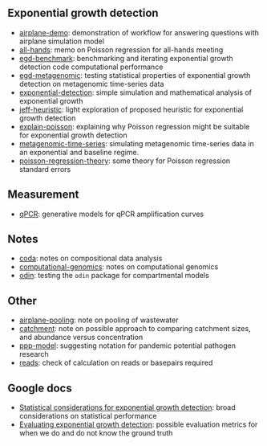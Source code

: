 ## Exponential growth detection

* [airplane-demo](https://athowes.github.io/exp-growth/airplane-demo): demonstration of workflow for answering questions with airplane simulation model
* [all-hands](https://athowes.github.io/exp-growth/all-hands): memo on Poisson regression for all-hands meeting
* [egd-benchmark](https://athowes.github.io/exp-growth/egd-benchmark): benchmarking and iterating exponential growth detection code computational performance
* [egd-metagenomic](https://athowes.github.io/exp-growth/egd-metagenomic): testing statistical properties of exponential growth detection on metagenomic time-series data
* [exponential-detection](https://athowes.github.io/exp-growth/exponential-detection): simple simulation and mathematical analysis of exponential growth
* [jeff-heuristic](https://athowes.github.io/exp-growth/jeff-heuristic): light exploration of proposed heuristic for exponential growth detection
* [explain-poisson](https://athowes.github.io/exp-growth/explain-poisson): explaining why Poisson regression might be suitable for exponential growth detection
* [metagenomic-time-series](https://athowes.github.io/exp-growth/metagenomic-time-series): simulating metagenomic time-series data in an exponential and baseline regime.
* [poisson-regression-theory](https://athowes.github.io/exp-growth/poisson-regression-theory): some theory for Poisson regression standard errors

## Measurement

* [qPCR](https://athowes.github.io/exp-growth/qPCR): generative models for qPCR amplification curves

## Notes

* [coda](https://athowes.github.io/exp-growth/coda): notes on compositional data analysis
* [computational-genomics](https://athowes.github.io/exp-growth/computational-genomics): notes on computational genomics
* [odin](https://athowes.github.io/exp-growth/odin): testing the `odin` package for compartmental models

## Other

* [airplane-pooling](https://athowes.github.io/exp-growth/airplane-pooling): note on pooling of wastewater
* [catchment](https://athowes.github.io/exp-growth/catchment): note on possible approach to comparing catchment sizes, and abundance versus concentration
* [ppp-model](https://athowes.github.io/exp-growth/ppp-model): suggesting notation for pandemic potential pathogen research
* [reads](https://athowes.github.io/exp-growth/reads): check of calculation on reads or basepairs required

## Google docs

* [Statistical considerations for exponential growth detection](https://docs.google.com/document/d/1Rb814ZN6_5p609IjElUg7tjtl5KmU_WEk9Tii5uouqs/edit?usp=sharing): broad considerations on statistical performance
* [Evaluating exponential growth detection](https://docs.google.com/document/d/1wSi6RknvA91mEB7gY8icdcUPHP7kEObhdwXDb5D9FAY/edit?usp=sharing): possible evaluation metrics for when we do and do not know the ground truth
